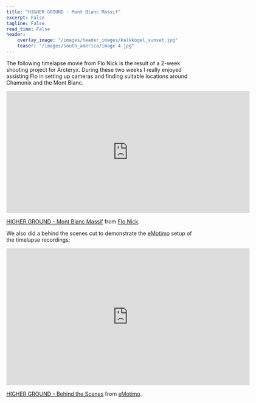 ```yaml
---
title: "HIGHER GROUND - Mont Blanc Massif"
excerpt: False
tagline: False
read_time: False
header: 
    overlay_image: "/images/header_images/kalkkögel_sunset.jpg"
    teaser: "/images/south_america/image-4.jpg"
---
```


The following timelapse movie from Flo Nick is the result of a 2-week shooting project for Arcteryx. During these two weeks I really enjoyed assisting Flo in setting up cameras and finding suitable locations around Chamonix and the Mont Blanc.

<iframe src="https://player.vimeo.com/video/351884479?color=ffffff" width="640" height="320" frameborder="0" allow="autoplay; fullscreen; picture-in-picture" allowfullscreen></iframe>
<p><a href="https://vimeo.com/351884479">HIGHER GROUND - Mont Blanc Massif</a> from <a href="https://vimeo.com/flonick">Flo Nick</a>.</p>

We also did a behind the scenes cut to demonstrate the <a href="https://vimeo.com/emotimo">eMotimo</a> setup of the timelapse recordings:

<iframe src="https://player.vimeo.com/video/351877866" width="640" height="360" frameborder="0" allow="autoplay; fullscreen; picture-in-picture" allowfullscreen></iframe>
<p><a href="https://vimeo.com/351877866">HIGHER GROUND - Behind the Scenes</a> from <a href="https://vimeo.com/emotimo">eMotimo</a>.</p>


<!--
Comments

<iframe width="420" height="315" src="https://youtu.be/pHKt4kh5Yzo" frameborder="0" allowfullscreen></iframe>
PDF link [get the PDF](/assets/mydoc.pdf)
-->